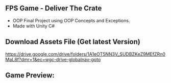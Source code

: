 ## FPS Game - Deliver The Crate
- OOP Final Project using OOP Concepts and Exceptions.
- Made with Unity C#

## Download Assets File (Get latest Version)
https://drive.google.com/drive/folders/1A1eOT5NN3V_SUDBZKeZ9MEfZRn0MaL8f?dmr=1&ec=wgc-drive-globalnav-goto

## Game Preview:
